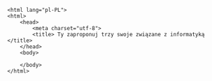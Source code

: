 <!DOCTYPE html>
    <html lang="pl-PL">
    <html>
        <head>
            <meta charset="utf-8">
            <title> Ty zaproponuj trzy swoje związane z informatyką  </title>
        </head>
        <body>
    
        </body>
    </html>
